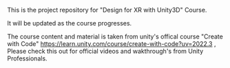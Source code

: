 This is the project repository for "Design for XR with Unity3D" Course.

It will be updated as the course progresses.

The course content and material is taken from unity's offical course "Create with Code" https://learn.unity.com/course/create-with-code?uv=2022.3 , Please check this out for official videos and wakthrough's from Unity Professionals.
